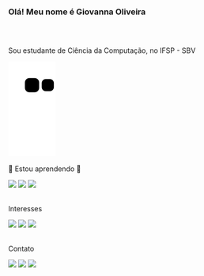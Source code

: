 ### Olá! Meu nome é Giovanna Oliveira
##
<br/>
<p>Sou estudante de Ciência da Computação, no IFSP - SBV</p>

![Snake animation](https://github.com/GiovannaO/GiovannaO/blob/output/github-contribution-grid-snake.svg)

<p>🌱 Estou aprendendo 🌱</p>
<div><img src="https://img.shields.io/badge/HTML5-E34F26?style=for-the-badge&logo=html5&logoColor=white"> <img src="https://img.shields.io/badge/CSS3-1572B6?style=for-the-badge&logo=css3&logoColor=white"> <img src="https://img.shields.io/badge/JavaScript-323330?style=for-the-badge&logo=javascript&logoColor=F7DF1E">
</div><br/>

<p>Interesses</p>
<div><img src="https://img.shields.io/badge/C-00599C?style=for-the-badge&logo=c&logoColor=white"> <img src="https://img.shields.io/badge/Python-FFD43B?style=for-the-badge&logo=python&logoColor=blue"> <img src="https://img.shields.io/badge/Java-ED8B00?style=for-the-badge&logo=java&logoColor=white">
</div><br/>

<p>Contato</p>
<a href="mailto:giovanna.oliveira1516@gmail.com" target="_blank"><img src="https://img.shields.io/badge/Gmail-D14836?style=for-the-badge&logo=gmail&logoColor=white"></a>
<a href="mailto:giovanna.oliveira_justino@outlook.com" target="_blank"><img src="https://img.shields.io/badge/Microsoft_Outlook-0078D4?style=for-the-badge&logo=microsoft-outlook&logoColor=white"></a>
<a href="https://www.linkedin.com/in/giovanna-de-oliveira-justino-bab752196/" target="_blank"><img src="https://img.shields.io/badge/LinkedIn-0077B5?style=for-the-badge&logo=linkedin&logoColor=white"></a>
